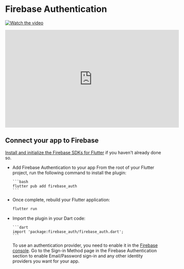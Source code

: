 # Firebase Authentication

[![Watch the video](https://img.youtube.com/vi/QSokvlp1o8U/maxresdefault.jpg)](https://youtu.be/QSokvlp1o8U?si=m2PrNGvFa2SuetNK)

<iframe width="560" height="315" src="https://www.youtube.com/embed/QSokvlp1o8U?si=FKeHr87Z12QDj3R1" title="YouTube video player" frameborder="0" allow="accelerometer; autoplay; clipboard-write; encrypted-media; gyroscope; picture-in-picture; web-share" referrerpolicy="strict-origin-when-cross-origin" allowfullscreen></iframe>

## Connect your app to Firebase

[Install and initialize the Firebase SDKs for Flutter](https://firebase.google.com/docs/flutter/setup) if you haven't already done so.

- Add Firebase Authentication to your app
  From the root of your Flutter project, run the following command to install the plugin:

      ```bash
      flutter pub add firebase_auth
      ```

- Once complete, rebuild your Flutter application:

  ```bash
  flutter run
  ```

- Import the plugin in your Dart code:

      ```dart
      import 'package:firebase_auth/firebase_auth.dart';
      ```

  To use an authentication provider, you need to enable it in the [Firebase console](https://console.firebase.google.com/?_gl=1*1k80ync*_ga*MTU1OTQ1ODQzMS4xNzQ0MDA3MjM3*_ga_CW55HF8NVT*MTc0NTEzNjMyNi4yNS4xLjE3NDUxMzg2OTQuNjAuMC4w). Go to the Sign-in Method page in the Firebase Authentication section to enable Email/Password sign-in and any other identity providers you want for your app.
